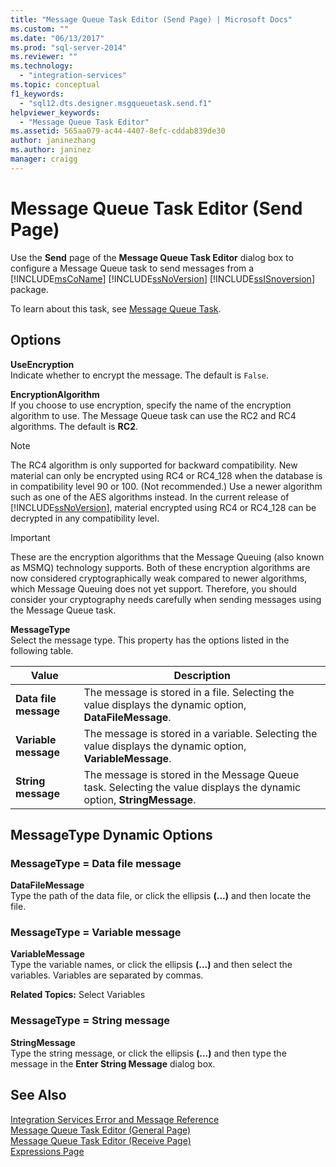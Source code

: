 ```yaml
---
title: "Message Queue Task Editor (Send Page) | Microsoft Docs"
ms.custom: ""
ms.date: "06/13/2017"
ms.prod: "sql-server-2014"
ms.reviewer: ""
ms.technology: 
  - "integration-services"
ms.topic: conceptual
f1_keywords: 
  - "sql12.dts.designer.msgqueuetask.send.f1"
helpviewer_keywords: 
  - "Message Queue Task Editor"
ms.assetid: 565aa079-ac44-4407-8efc-cddab839de30
author: janinezhang
ms.author: janinez
manager: craigg
---
```

# Message Queue Task Editor (Send Page)
  Use the **Send** page of the **Message Queue Task Editor** dialog box to configure a Message Queue task to send messages from a [!INCLUDE[msCoName](../includes/msconame-md.md)] [!INCLUDE[ssNoVersion](../includes/ssnoversion-md.md)] [!INCLUDE[ssISnoversion](../includes/ssisnoversion-md.md)] package.  
  
 To learn about this task, see [Message Queue Task](control-flow/message-queue-task.md).  
  
## Options  
 **UseEncryption**  
 Indicate whether to encrypt the message. The default is `False`.  
  
 **EncryptionAlgorithm**  
 If you choose to use encryption, specify the name of the encryption algorithm to use. The Message Queue task can use the RC2 and RC4 algorithms. The default is **RC2**.  
  
> [!NOTE]  
>  The RC4 algorithm is only supported for backward compatibility. New material can only be encrypted using RC4 or RC4_128 when the database is in compatibility level 90 or 100. (Not recommended.) Use a newer algorithm such as one of the AES algorithms instead. In the current release of [!INCLUDE[ssNoVersion](../includes/ssnoversion-md.md)], material encrypted using RC4 or RC4_128 can be decrypted in any compatibility level.  
  
> [!IMPORTANT]  
>  These are the encryption algorithms that the Message Queuing (also known as MSMQ) technology supports. Both of these encryption algorithms are now considered cryptographically weak compared to newer algorithms, which Message Queuing does not yet support. Therefore, you should consider your cryptography needs carefully when sending messages using the Message Queue task.  
  
 **MessageType**  
 Select the message type. This property has the options listed in the following table.  
  
|Value|Description|  
|-----------|-----------------|  
|**Data file message**|The message is stored in a file. Selecting the value displays the dynamic option, **DataFileMessage**.|  
|**Variable message**|The message is stored in a variable. Selecting the value displays the dynamic option, **VariableMessage**.|  
|**String message**|The message is stored in the Message Queue task. Selecting the value displays the dynamic option, **StringMessage**.|  
  
## MessageType Dynamic Options  
  
### MessageType = Data file message  
 **DataFileMessage**  
 Type the path of the data file, or click the ellipsis **(...)** and then locate the file.  
  
### MessageType = Variable message  
 **VariableMessage**  
 Type the variable names, or click the ellipsis **(...)** and then select the variables. Variables are separated by commas.  
  
 **Related Topics:** Select Variables  
  
### MessageType = String message  
 **StringMessage**  
 Type the string message, or click the ellipsis **(...)** and then type the message in the **Enter String Message** dialog box.  
  
## See Also  
 [Integration Services Error and Message Reference](../../2014/integration-services/integration-services-error-and-message-reference.md)   
 [Message Queue Task Editor &#40;General Page&#41;](general-page-of-integration-services-designers-options.md)   
 [Message Queue Task Editor &#40;Receive Page&#41;](../../2014/integration-services/message-queue-task-editor-receive-page.md)   
 [Expressions Page](expressions/expressions-page.md)  
  
  
